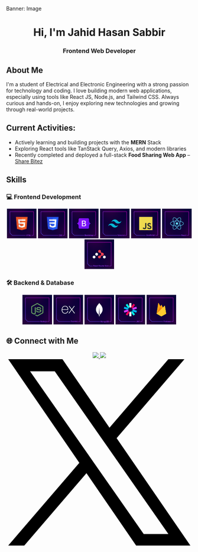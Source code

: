 Banner: Image

<h1 align="center">Hi, I'm Jahid Hasan Sabbir</h1>
<h3 align="center">Frontend Web Developer</h3>

## About Me

I'm a student of Electrical and Electronic Engineering with a strong passion for technology and coding. I love building modern web applications, especially using tools like React JS, Node.js, and Tailwind CSS. Always curious and hands-on, I enjoy exploring new technologies and growing through real-world projects.

## Current Activities:

- Actively learning and building projects with the **MERN** Stack
- Exploring React tools like TanStack Query, Axios, and modern libraries
- Recently completed and deployed a full-stack **Food Sharing Web App** – [Share Bitez](https://share-bitez.web.app/)

## Skills

### 💻 Frontend Development

<p align="center">
  <img height="80" src="https://raw.githubusercontent.com/ProgrammingHero1/ProgrammingHero1/main/image/HTML.png" alt="HTML" />
  <img height="80" src="https://raw.githubusercontent.com/ProgrammingHero1/ProgrammingHero1/main/image/CSS.png" alt="CSS" />
  <img height="80" src="https://raw.githubusercontent.com/ProgrammingHero1/ProgrammingHero1/main/image/Bootstrap.png" alt="Bootstrap" />
  <img height="80" src="https://raw.githubusercontent.com/ProgrammingHero1/ProgrammingHero1/main/image/Tailwind.png" alt="Tailwind CSS" />
  <img height="80" src="https://raw.githubusercontent.com/ProgrammingHero1/ProgrammingHero1/main/image/JavaScript.png" alt="JavaScript" />
  <img height="80" src="https://raw.githubusercontent.com/ProgrammingHero1/ProgrammingHero1/main/image/React.png" alt="React" />
  <img height="80" src="https://raw.githubusercontent.com/ProgrammingHero1/ProgrammingHero1/main/image/ReactRouterDom.png" alt="React Router" />
</p>

### 🛠️ Backend & Database

<p align="center">
  <img height="80" src="https://raw.githubusercontent.com/ProgrammingHero1/ProgrammingHero1/main/image/Nodejs.png" alt="Node.js" />
  <img height="80" src="https://raw.githubusercontent.com/ProgrammingHero1/ProgrammingHero1/main/image/Express.png" alt="Express.js" />
  <img height="80" src="https://raw.githubusercontent.com/ProgrammingHero1/ProgrammingHero1/main/image/MongoDB.png" alt="MongoDB" />
  <img height="80" src="https://raw.githubusercontent.com/ProgrammingHero1/ProgrammingHero1/main/image/JWT.png" alt="JWT" />
  <img height="80" src="https://raw.githubusercontent.com/ProgrammingHero1/ProgrammingHero1/main/image/Firebase.png" alt="Firebase" />
</p>

## 🌐 Connect with Me

<p align="center">
  <a href="https://facebook.com/your-username">
    <img src="https://cdn.jsdelivr.net/gh/devicons/devicon@latest/icons/facebook/facebook-original.svg" height="80"/>   
  </a>
  <a href="https://linkedin.com/in/your-username">
    <img src="https://cdn.jsdelivr.net/gh/devicons/devicon@latest/icons/linkedin/linkedin-original.svg" height="80"/>
  </a>
  <a href="https://twitter.com/your-username">
    <svg viewBox="0 0 128 128">
    <path d="M75.916 54.2 122.542 0h-11.05L71.008 47.06 38.672 0H1.376l48.898 71.164L1.376 128h11.05L55.18 78.303 89.328 128h37.296L75.913 54.2ZM60.782 71.79l-4.955-7.086-39.42-56.386h16.972L65.19 53.824l4.954 7.086 41.353 59.15h-16.97L60.782 71.793Z" fill="#000" style="stroke-width:.104373"></path>
    </svg>
           
  </a>
</p>

